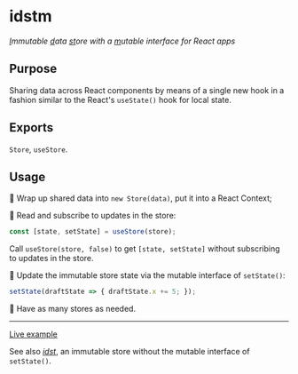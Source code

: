 # idstm

*<ins>I</ins>mmutable <ins>d</ins>ata <ins>st</ins>ore with a <ins>m</ins>utable interface for React apps*

## Purpose

Sharing data across React components by means of a single new hook in a fashion similar to the React's `useState()` hook for local state.

## Exports

`Store`, `useStore`.

## Usage

🔹 Wrap up shared data into `new Store(data)`, put it into a React Context;

🔹 Read and subscribe to updates in the store:
```js
const [state, setState] = useStore(store);
```

Call `useStore(store, false)` to get `[state, setState]` without subscribing to updates in the store.

🔹 Update the immutable store state via the mutable interface of `setState()`:
```js
setState(draftState => { draftState.x += 5; });
```

🔹 Have as many stores as needed.

---

[Live example](https://codesandbox.io/s/npu6rb)

See also [*idst*](https://www.npmjs.com/package/idst), an immutable store without the mutable interface of `setState()`.
